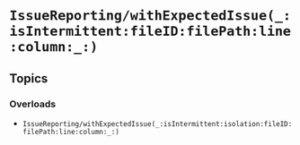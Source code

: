 # ``IssueReporting/withExpectedIssue(_:isIntermittent:fileID:filePath:line:column:_:)``

## Topics

### Overloads

- ``IssueReporting/withExpectedIssue(_:isIntermittent:isolation:fileID:filePath:line:column:_:)``
